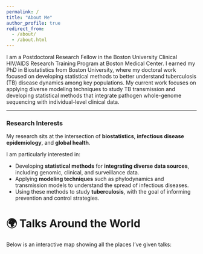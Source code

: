 ```yaml
---
permalink: /
title: "About Me"
author_profile: true
redirect_from: 
  - /about/
  - /about.html
---
```




I am a Postdoctoral Research Fellow in the Boston University Clinical HIV/AIDS Research Training Program at Boston Medical Center. I earned my PhD in Biostatistics from Boston University, where my doctoral work focused on developing statistical methods to better understand tuberculosis (TB) disease dynamics among key populations. My current work focuses on applying diverse modeling techniques to study TB transmission and developing statistical methods that integrate pathogen whole-genome sequencing with individual-level clinical data.

---
### Research Interests  

My research sits at the intersection of **biostatistics**, **infectious disease epidemiology**, and **global health**. 

I am particularly interested in:  
- Developing **statistical methods** for **integrating diverse data sources**, including genomic, clinical, and surveillance data.  
- Applying **modeling techniques** such as phylodynamics and transmission models to understand the spread of infectious diseases.  
- Using these methods to study **tuberculosis**, with the goal of informing prevention and control strategies.  


# 🌍 Talks Around the World

Below is an interactive map showing all the places I’ve given talks:

<div id="talks-map" style="height: 600px;"></div>

<!-- Leaflet CSS & JS -->
<link rel="stylesheet" href="https://unpkg.com/leaflet/dist/leaflet.css" />
<script src="https://unpkg.com/leaflet/dist/leaflet.js"></script>

<script>
  var map = L.map('talks-map');
  L.tileLayer('https://{s}.basemaps.cartocdn.com/light_all/{z}/{x}/{y}{r}.png', {
      attribution: '&copy; OpenStreetMap &copy; CARTO',
      subdomains: 'abcd',
      maxZoom: 19
  }).addTo(map);

  var talks = [
    { lat: 42.3601, lon: -71.0589, conference: "International Conference on Infectious Disease Modeling", date: "March 15, 2025" },
    { lat: 38.9072, lon: -77.0369, conference: "APHA Annual Meeting", date: "November 5, 2024" },
    { lat: 51.5074, lon: -0.1278, conference: "International Biostatistics Workshop", date: "September 8, 2023" },
    { lat: 41.8781, lon: -87.6298, conference: "SER Conference", date: "June 12, 2024" }
  ];

  var bounds = L.latLngBounds();
  talks.forEach(function(talk) {
    var marker = L.marker([talk.lat, talk.lon]).addTo(map)
                  .bindPopup(`<b>${talk.conference}</b><br>${talk.date}`);
    bounds.extend(marker.getLatLng());
  });
  map.fitBounds(bounds, { padding: [50, 50] });
</script>
